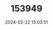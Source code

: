 ---
title: "153949"
category: "Faxonella clypeata"
draft: false
date: 2024-02-22 13:03:51
languages:
  English: ["Ditch Fencing Crayfish"]
---